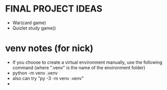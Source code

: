 # FINAL PROJECT IDEAS
- War(card game)
- Quizlet study game()



# venv notes (for nick)
- If you choose to create a virtual environment manually, use the following command (where ".venv" is the name of the environment folder)
- python -m venv .venv
- also can try "py -3 -m venv .venv"
- 